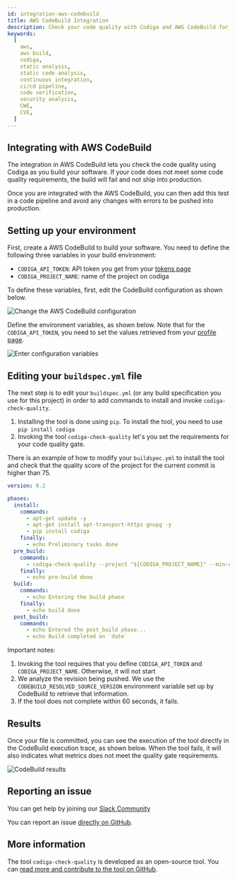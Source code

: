 ```yaml
---
id: integration-aws-codebuild
title: AWS CodeBuild Integration
description: Check your code quality with Codiga and AWS CodeBuild for 12+ languages and all code hosting platforms. Free 14 days trial.
keywords:
  [
    aws,
    aws build,
    codiga,
    static analysis,
    static code analysis,
    continuous integration,
    ci/cd pipeline,
    code verification,
    security analysis,
    CWE,
    CVE,
  ]
---
```


## Integrating with AWS CodeBuild

The integration in AWS CodeBuild lets you check the code quality using
Codiga as you build your software. If your code does not meet
some code quality requirements, the build will fail and not ship into production.

Once you are integrated with the AWS CodeBuild, you can then add this test in
a code pipeline and avoid any changes with errors to be pushed into production.

## Setting up your environment

First, create a AWS CodeBuild to build your software. You need to define
the following three variables in your build environment:

- `CODIGA_API_TOKEN`: API token you get from your [tokens page](https://app.codiga.io/api-tokens)
- `CODIGA_PROJECT_NAME`: name of the project on codiga

To define these variables, first, edit the CodeBuild configuration as shown below.

![Change the AWS CodeBuild configuration](/img/aws-codebuild-edit.png)

Define the environment variables, as shown below. Note that for the
`CODIGA_API_TOKEN`, you need to
set the values retrieved from your [profile page](https://app.codiga.io/api-tokens).

![Enter configuration variables](/img/aws-codebuild-environment.png)

## Editing your `buildspec.yml` file

The next step is to edit your `buildspec.yml` (or any build specification you
use for this project) in order to add commands to install and invoke
`codiga-check-quality`.

1. Installing the tool is done using `pip`. To install the tool, you need to use `pip install codiga`
2. Invoking the tool `codiga-check-quality` let's you set the requirements for your code quality gate.

There is an example of how to modify your `buildspec.yml` to install the tool
and check that the quality score of the project for the current commit is higher than 75.

```yaml
version: 0.2

phases:
  install:
    commands:
      - apt-get update -y
      - apt-get install apt-transport-https gnupg -y
      - pip install codiga
    finally:
      - echo Preliminary tasks done
  pre_build:
    commands:
      - codiga-check-quality --project "${CODIGA_PROJECT_NAME}" --min-quality-score 75  --sha "${CODEBUILD_RESOLVED_SOURCE_VERSION}" --max-timeout-sec 60
    finally:
      - echo pre-build done
  build:
    commands:
      - echo Entering the build phase
    finally:
      - echo build done
  post_build:
    commands:
      - echo Entered the post_build phase...
      - echo Build completed on `date`
```

Important notes:

1.  Invoking the tool requires that you define `CODIGA_API_TOKEN` and `CODIGA_PROJECT_NAME`. Otherwise, it will not start
2.  We analyze the revision being pushed. We use the `CODEBUILD_RESOLVED_SOURCE_VERSION` environment variable set up
    by CodeBuild to retrieve that information.
3.  If the tool does not complete within 60 seconds, it fails.

## Results

Once your file is committed, you can see the execution of the tool directly
in the CodeBuild execution trace, as shown below. When the tool fails, it will
also indicates what metrics does not meet the quality gate requirements.

![CodeBuild results](/img/aws-codebuild-results.png)

## Reporting an issue

You can get help by joining our [Slack Community](https://join.slack.com/t/codigahq/shared_invite/zt-9hvmfwie-9BUVFwZDwvpIGlkHv2mzYQ)

You can report an issue [directly on GitHub](https://github.com/codiga/codiga/issues).

## More information

The tool `codiga-check-quality` is developed as an open-source tool.
You can [read more and contribute to the tool on GitHub](https://github.com/codiga/clitool).
